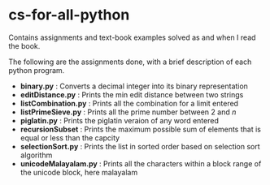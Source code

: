 # cs-for-all-python
Contains assignments and text-book examples solved as and when I read the book.

The following are the assignments done, with a brief description of each python program.
- **binary.py** : Converts a decimal integer into its binary representation
- **editDistance.py** : Prints the min edit distance between two strings
- **listCombination.py** : Prints all the combination for a limit entered
- **listPrimeSieve.py** : Prints all the prime number between 2 and _n_
- **piglatin.py** : Prints the piglatin veraion of any word entered
- **recursionSubset** : Prints the maximum possible sum of elements that is equal or less than the capcity
- **selectionSort.py** : Prints the list in sorted order based on selection sort algorithm
- **unicodeMalayalam.py** : Prints all the characters within a block range of the unicode block, here malayalam
